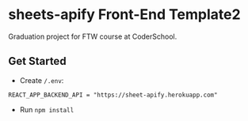 # sheets-apify Front-End Template2

Graduation project for FTW course at CoderSchool.

## Get Started

- Create `/.env`:

```
REACT_APP_BACKEND_API = "https://sheet-apify.herokuapp.com"

```

- Run `npm install`
